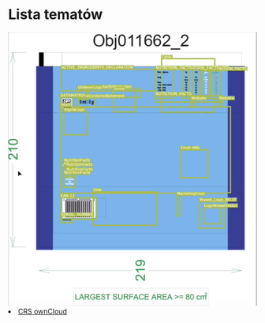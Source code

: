 <link type="text/css" rel="stylesheet" href="/docs/assets/css/style.css" />

# Lista tematów
<ls>
  <img src="/docs/assets/images/Chespa_BlankTemplate%20.png"/>
  <li><a href="ownCloudManual.html">CRS ownCloud</a></li>
</ls>


